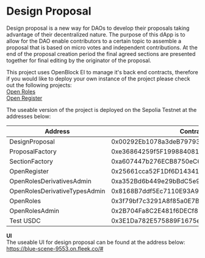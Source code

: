 # Design Proposal 
Design proposal is a new way for DAOs to develop their proposals taking advantage of their decentralized nature. The purpose of this dApp is to allow for the DAO 
enable contributors to a certain topic to assemble a proposal that is based on micro votes and independent contributions. At the end of the proposal creation period 
the final agreed sections are presented together for final editing by the originator of the proposal. 

This project uses OpenBlock EI to manage it's back end contracts, therefore if you would like to deploy your own instance of the project please check out the following projects: 
<br/>[Open Roles](https://github.com/Block-Star-Logic/open-roles)
<br/>[Open Register](https://github.com/Block-Star-Logic/open-register)

The useable version of the project is deployed on the Sepolia Testnet at the addresses below: 

|Address                        | Contract                                 |
|-------------------------------|------------------------------------------|
|DesignProposal                 |0x00292Eb1078a3deB797931446ADAb2d1f5e8E3Ce|
|ProposalFactory                |0xe36864259f5F199884081c429BeF7F4De452D1A7|
|SectionFactory                 |0xa607447b276ECB8750eC6eaC006cefC0cfaDaDd2|
|OpenRegister                   |0x25661cca52F1Df6D143411E8216a79555de12F1E|
|OpenRolesDerivativesAdmin      |0xa352Bd6b449e29bBdC5e994dcf11e268B6e69A16|
|OpenRolesDerivativeTypesAdmin  |0x8168B7ddf5Ec7110E93A937D21a2f5B8b12dB824|
|OpenRoles                      |0x3f79bf7c3291A8f85a0E7B770A5FFf161d5133B5|
|OpenRolesAdmin                 |0x2B704Fa8C2E481f6DECf8D0F16CecfE3d76952E4|
|Test USDC                      |0x3E1Da782E575889F1675eb59aF8396232716B5Ce|


**UI**
<br/>
The useable UI for design proposal can be found at the address below: 
<br/>
https://blue-scene-9553.on.fleek.co/#


